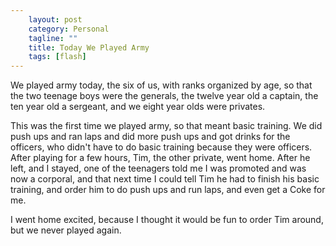 ```yaml
---                                                 
    layout: post                                    
    category: Personal                              
    tagline: ""
    title: Today We Played Army                               
    tags: [flash]   
---
```


 We played army today, the six of us, with ranks organized by age, so that the two teenage boys were the generals, the twelve year old a captain, the ten year old a sergeant, and we eight year olds were privates.

This was the first time we played army, so that meant basic training. We did push ups and ran laps and did more push ups and got drinks for the officers, who didn't have to do basic training because they were officers. After playing for a few hours, Tim, the other private, went home. After he left, and I stayed, one of the teenagers told me I was promoted and was now a corporal, and that next time I could tell Tim he had to finish his basic training, and order him to do push ups and run laps, and even get a Coke for me.

I went home excited, because I thought it would be fun to order Tim around, but we never played again.
 




